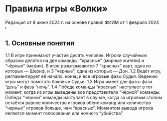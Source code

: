 # Правила игры «Волки»

Редакция от 8 июня 2024 г. 
на основе правил ФИИМ от 1 февраля 2024 г.

## 1. Основные понятия

1.1 В игре принимают участие десять человек. Игроки случайным образом делятся на две команды: “красные” (мирные жители) и “чёрные” (мафия). В игре разыгрываются 7 “красных” карт, одна из которых — Шериф, и 3 “чёрные”, одна из которых — Дон.
1.2 Ведёт игру, регламентирует её начало, конец и все игровые фазы Судья. Ведению игры могут помогать боковые Судьи.
1.3 Игра имеет две фазы: фаза “день” и фаза “ночь”.
1.4 Победа команды “красных” наступает в тот момент, когда из игры выведены все представители “чёрной” команды. Победа “чёрной” команды наступает в случае, когда за игровым столом остаётся равное количество игроков обеих команд или количество “черных” игроков больше, чем “красных”. Моментом вывода игрока является момент голосования или ночного “убийства”.

